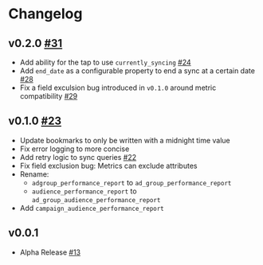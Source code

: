 # Changelog

## v0.2.0 [#31](https://github.com/singer-io/tap-google-ads/pull/31)
  * Add ability for the tap to use `currently_syncing` [#24](https://github.com/singer-io/tap-google-ads/pull/24)
  * Add `end_date` as a configurable property to end a sync at a certain date [#28](https://github.com/singer-io/tap-google-ads/pull/28)
  * Fix a field exculsion bug introduced in `v0.1.0` around metric compatibility [#29](https://github.com/singer-io/tap-google-ads/pull/29)

## v0.1.0 [#23](https://github.com/singer-io/tap-google-ads/pull/23)
  * Update bookmarks to only be written with a midnight time value
  * Fix error logging to more concise
  * Add retry logic to sync queries [#22](https://github.com/singer-io/tap-google-ads/pull/22)
  * Fix field exclusion bug: Metrics can exclude attributes
  * Rename:
    * `adgroup_performance_report` to `ad_group_performance_report`
    * `audience_performance_report` to `ad_group_audience_performance_report`
  * Add `campaign_audience_performance_report`

## v0.0.1
  * Alpha Release [#13](https://github.com/singer-io/tap-google-ads/pull/13)
